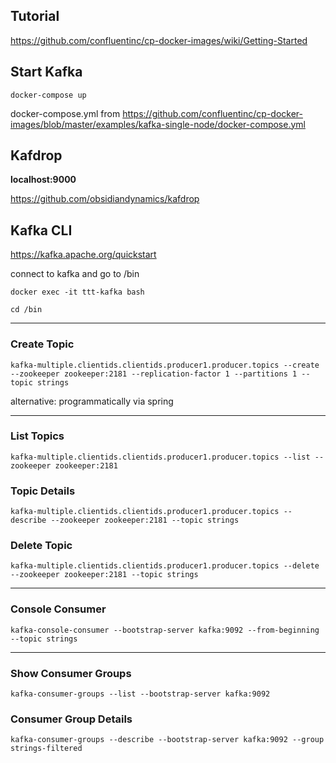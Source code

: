 ## Tutorial

https://github.com/confluentinc/cp-docker-images/wiki/Getting-Started

## Start Kafka

`docker-compose up`

docker-compose.yml
from https://github.com/confluentinc/cp-docker-images/blob/master/examples/kafka-single-node/docker-compose.yml

## Kafdrop

**localhost:9000**

https://github.com/obsidiandynamics/kafdrop

## Kafka CLI

https://kafka.apache.org/quickstart

connect to kafka and go to /bin

`docker exec -it ttt-kafka bash`

`cd /bin`

---

### Create Topic

`kafka-multiple.clientids.clientids.producer1.producer.topics --create --zookeeper zookeeper:2181 --replication-factor 1 --partitions 1 --topic strings`

alternative: programmatically via spring

---

### List Topics

`kafka-multiple.clientids.clientids.producer1.producer.topics --list --zookeeper zookeeper:2181`

### Topic Details

`kafka-multiple.clientids.clientids.producer1.producer.topics --describe --zookeeper zookeeper:2181 --topic strings`

### Delete Topic

`kafka-multiple.clientids.clientids.producer1.producer.topics --delete --zookeeper zookeeper:2181 --topic strings`

---

### Console Consumer

`kafka-console-consumer --bootstrap-server kafka:9092 --from-beginning --topic strings`

---

### Show Consumer Groups

`kafka-consumer-groups --list --bootstrap-server kafka:9092`

### Consumer Group Details

`kafka-consumer-groups --describe --bootstrap-server kafka:9092 --group strings-filtered`
